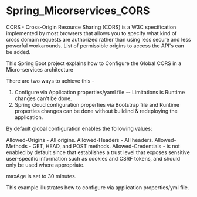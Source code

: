 # Spring_Micorservices_CORS

CORS - Cross-Origin Resource Sharing (CORS) is a W3C specification implemented by most browsers that allows you to 
specify what kind of cross domain requests are authorized rather than using less secure and less powerful workarounds.
List of permissible origins to access the API's can be added.

This Spring Boot project explains how to Configure the Global CORS in a Micro-services architecture

There are two ways to achieve this -

1)  Configure via Application properties/yaml file -- Limitations is Runtime changes can't be done.
2)  Spring cloud configuration properties via Bootstrap file and Runtime properties changes can be done without buildind
	& redeploying the application.
	
By default global configuration enables the following values:

Allowed-Origins - All origins.
Allowed-Headers - All headers.
Allowed-Methods - GET, HEAD, and POST methods.
Allowed-Credentials - is not enabled by default since that establishes a trust level 
					  that exposes sensitive user-specific information such as cookies and CSRF tokens,
					  and should only be used where appropriate.

maxAge is set to 30 minutes.

This example illustrates how to configure via application properties/yml file.

